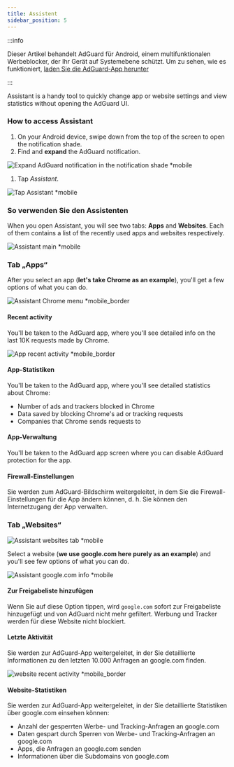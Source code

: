 ```yaml
---
title: Assistent
sidebar_position: 5
---
```


:::info

Dieser Artikel behandelt AdGuard für Android, einem multifunktionalen Werbeblocker, der Ihr Gerät auf Systemebene schützt. Um zu sehen, wie es funktioniert, [laden Sie die AdGuard-App herunter](https://agrd.io/download-kb-adblock)

:::

Assistant is a handy tool to quickly change app or website settings and view statistics without opening the AdGuard UI.

### How to access Assistant

1. On your Android device, swipe down from the top of the screen to open the notification shade.
2. Find and **expand** the AdGuard notification.

![Expand AdGuard notification in the notification shade \*mobile](https://cdn.adtidy.org/blog/new/jkksbhassistant-shade.png)

1. Tap _Assistant_.

![Tap Assistant \*mobile](https://cdn.adtidy.org/blog/new/1qvlhassistant-tap-assistant.jpg)

### So verwenden Sie den Assistenten

When you open Assistant, you will see two tabs: **Apps** and **Websites**. Each of them contains a list of the recently used apps and websites respectively.

![Assistant main \*mobile](https://cdn.adtidy.org/blog/new/i5mljAssistant-main.jpg)

### Tab „Apps“

After you select an app (**let's take Chrome as an example**), you'll get a few options of what you can do.

![Assistant Chrome menu \*mobile\_border](https://cdn.adtidy.org/blog/new/e1sr4Chrome-assistant.jpg)

#### Recent activity

You'll be taken to the AdGuard app, where you'll see detailed info on the last 10K requests made by Chrome.

![App recent activity \*mobile\_border](https://cdn.adtidy.org/blog/new/66hpechrome-recent-activity.png)

#### App-Statistiken

You'll be taken to the AdGuard app, where you'll see detailed statistics about Chrome:

- Number of ads and trackers blocked in Chrome
- Data saved by blocking Chrome's ad or tracking requests
- Companies that Chrome sends requests to

#### App-Verwaltung

You'll be taken to the AdGuard app screen where you can disable AdGuard protection for the app.

#### Firewall-Einstellungen

Sie werden zum AdGuard-Bildschirm weitergeleitet, in dem Sie die Firewall-Einstellungen für die App ändern können, d. h. Sie können den Internetzugang der App verwalten.

### Tab „Websites“

![Assistant websites tab \*mobile](https://cdn.adtidy.org/blog/new/74y9rAssistant-websites.jpg)

Select a website (**we use google.com here purely as an example**) and you'll see few options of what you can do.

![Assistant google.com info \*mobile](https://cdn.adtidy.org/blog/new/tht0tgoogle-com-assistant.jpg)

#### Zur Freigabeliste hinzufügen

Wenn Sie auf diese Option tippen, wird `google.com` sofort zur Freigabeliste hinzugefügt und von AdGuard nicht mehr gefiltert. Werbung und Tracker werden für diese Website nicht blockiert.

#### Letzte Aktivität

Sie werden zur AdGuard-App weitergeleitet, in der Sie detaillierte Informationen zu den letzten 10.000 Anfragen an google.com finden.

![website recent activity \*mobile\_border](https://cdn.adtidy.org/blog/new/xq7f3assistant-website-recent-activity.png)

#### Website-Statistiken

Sie werden zur AdGuard-App weitergeleitet, in der Sie detaillierte Statistiken über google.com einsehen können:

- Anzahl der gesperrten Werbe- und Tracking-Anfragen an google.com
- Daten gespart durch Sperren von Werbe- und Tracking-Anfragen an google.com
- Apps, die Anfragen an google.com senden
- Informationen über die Subdomains von google.com
